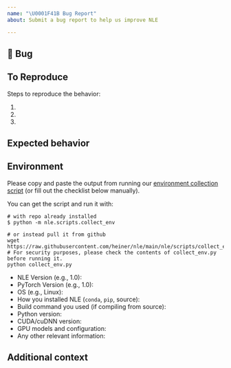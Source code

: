 ```yaml
---
name: "\U0001F41B Bug Report"
about: Submit a bug report to help us improve NLE

---
```


## 🐛 Bug

<!-- A clear and concise description of what the bug is. -->

## To Reproduce

Steps to reproduce the behavior:

1.
2.
3.

<!-- If you have a code sample, error messages, stack traces, please provide it here as well -->

## Expected behavior

<!-- A clear and concise description of what you expected to happen, if applicable. -->

## Environment

Please copy and paste the output from running our
[environment collection script](https://raw.githubusercontent.com/heiner/nle/main/nle/scripts/collect_env.py)
(or fill out the checklist below manually).

You can get the script and run it with:
```
# with repo already installed
$ python -m nle.scripts.collect_env

# or instead pull it from github
wget https://raw.githubusercontent.com/heiner/nle/main/nle/scripts/collect_env.py
# For security purposes, please check the contents of collect_env.py before running it.
python collect_env.py
```

 - NLE Version (e.g., 1.0):
 - PyTorch Version (e.g., 1.0):
 - OS (e.g., Linux):
 - How you installed NLE (`conda`, `pip`, source):
 - Build command you used (if compiling from source):
 - Python version:
 - CUDA/cuDNN version:
 - GPU models and configuration:
 - Any other relevant information:

## Additional context

<!-- Add any other context about the problem here. -->
